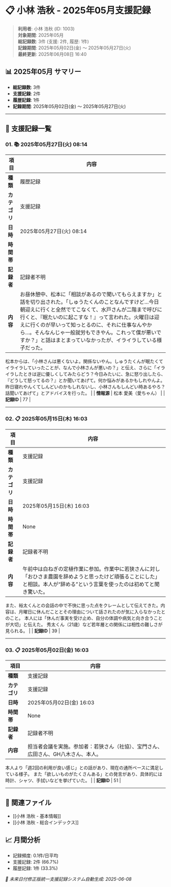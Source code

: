 # 📋 小林 浩秋 - 2025年05月支援記録

> **利用者**: 小林 浩秋 (ID: 1003)  
> **対象期間**: 2025年05月  
> **総記録数**: 3件 (支援: 2件, 履歴: 1件)  
> **記録期間**: 2025年05月02日(金) ～ 2025年05月27日(火)  
> **最終更新**: 2025年06月08日 16:40

## 📊 2025年05月 サマリー
- **総記録数**: 3件
- **支援記録**: 2件
- **履歴記録**: 1件
- **記録期間**: 2025年05月02日(金) ～ 2025年05月27日(火)

---

## 📝 支援記録一覧

### 01. 📚 2025年05月27日(火) 08:14

| 項目 | 内容 |
|------|------|
| **種類** | 履歴記録 |
| **カテゴリ** | 支援記録 |
| **日時** | 2025年05月27日(火) 08:14 |
| **時間帯** |  |
| **記録者** | 記録者不明 |
| **内容** | お昼休憩中、松本に「相談があるので聞いてもらえますか」と話を切り出された。「しゅうたくんのことなんですけど…今日朝迎えに行くと全然でてこなくて、水戸さんが二階まで呼びに行くと、『眠たいのに起こすな！』って言われた。火曜日は迎えに行くのが早いって知っとるのに、それに仕事なんやから…。そんなんじゃ一般就労もできやん。これって僕が悪いですか？」と話はまとまっていなかったが、イライラしている様子だった。

松本からは、「小林さんは悪くないよ。関係ないやん。しゅうたくんが眠たくてイライラしていったことが、なんで小林さんが悪いの？」と伝え、さらに「イライラしたときは逆に優しくしてみたらどう？今日みたいに、急に怒り出したら、『どうして怒ってるの？』とか聞いてあげて。何か悩みがあるかもしれやんよ。昨日寝れやんくてしんどいのかもしれないし、小林さんもしんどい時あるやろ？話聞いてあげて」とアドバイスを行った。 |
| **情報源** | 松本 愛美（愛ちゃん） |
| **記録ID** | 77 |

---

### 02. 📋 2025年05月15日(木) 16:03

| 項目 | 内容 |
|------|------|
| **種類** | 支援記録 |
| **カテゴリ** | 支援記録 |
| **日時** | 2025年05月15日(木) 16:03 |
| **時間帯** | None |
| **記録者** | 記録者不明 |
| **内容** | 午前中は白ねぎの定植作業に参加。作業中に若狭さんに対し「おひさま農園を辞めようと思ったけど頑張ることにした」と相談。本人が“辞める”という言葉を使ったのは初めてと聞き驚いた。
また、裕太くんとの会話の中で不快に思った点をクレームとして伝えてきた。内容は、月曜日に休んだこととその理由について話されたのが気に入らなかったとのこと。
本人には「休んだ事実を受け止め、自分の体調や病気と向き合うことが大切」と伝えた。
秀太くん（21歳）など若年層との関係には相性の難しさが見られる。 |
| **記録ID** | 39 |

---

### 03. 📋 2025年05月02日(金) 16:03

| 項目 | 内容 |
|------|------|
| **種類** | 支援記録 |
| **カテゴリ** | 支援記録 |
| **日時** | 2025年05月02日(金) 16:03 |
| **時間帯** | None |
| **記録者** | 記録者不明 |
| **内容** | 担当者会議を実施。参加者：若狭さん（社協）、宝門さん、広田さん、GH八木さん、本人。
本人より「週2回の利用が良い感じ」との話があり、現在の通所ペースに満足している様子。
また「欲しいものがたくさんある」との発言があり、具体的には時計、シャツ、手拭いなどを挙げていた。 |
| **記録ID** | 51 |

---

## 🔗 関連ファイル
- [[小林 浩秋 - 基本情報]]
- [[小林 浩秋 - 総合インデックス]]

## 📈 月間分析
- 記録頻度: 0.1件/日平均
- 支援記録: 2件 (66.7%)
- 履歴記録: 1件 (33.3%)

*🔄 未来日付修正版統一支援記録システム自動生成: 2025-06-08*